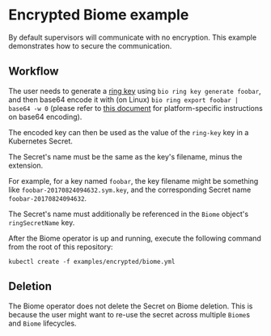 # Encrypted Biome example

By default supervisors will communicate with no encryption. This example demonstrates how to secure the communication.

## Workflow

The user needs to generate a [ring
key](https://www.habitat.sh/docs/run-packages-security/) using `bio ring key generate foobar`, and then base64
encode it with (on Linux) `bio ring export foobar | base64 -w 0` (please refer to
[this
document](https://kubernetes.io/docs/concepts/configuration/secret/#creating-a-secret-manually)
for platform-specific instructions on base64 encoding).

The encoded key can then be used as the value of the `ring-key` key in a Kubernetes
Secret.

The Secret's name must be the same as the key's filename, minus the
extension.

For example, for a key named `foobar`, the key filename might be something like
`foobar-20170824094632.sym.key`, and the corresponding Secret name
`foobar-20170824094632`.

The Secret's name must additionally be referenced in the `Biome` object's `ringSecretName` key.

After the Biome operator is up and running, execute the following command from the root of this repository:

```
kubectl create -f examples/encrypted/biome.yml
```

## Deletion

The Biome operator does not delete the Secret on Biome deletion. This is
because the user might want to re-use the secret across multiple
`Biome`s and `Biome` lifecycles.
